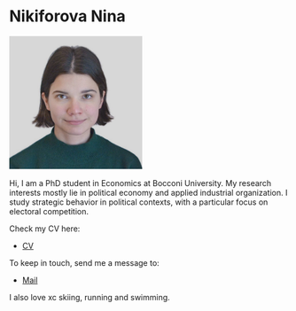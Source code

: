 # Nikiforova Nina

<img src="IMAGE4.jpg" alt="drawing" width="240"/>

Hi, I am a PhD student in Economics at Bocconi University. My research interests mostly lie in political economy and applied industrial organization. I study strategic behavior in political contexts, with a particular focus on electoral competition.

Check my CV here:
+ [CV](/cv.pdf)

To keep in touch, send me a message to:
+ [Mail](mailto:nina.nikiforova@phd.unibocconi.it)

I also love xc skiing, running and swimming. 

